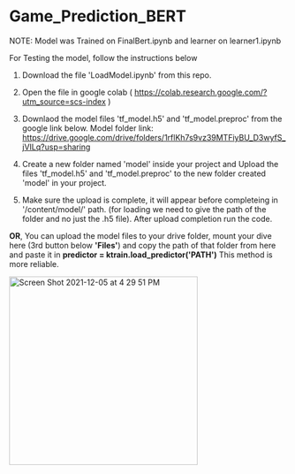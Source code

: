 # Game_Prediction_BERT

NOTE: Model was Trained on FinalBert.ipynb and learner on learner1.ipynb

For Testing the model, follow the instructions below

1) Download the file 'LoadModel.ipynb' from this repo.

2) Open the file in google colab ( https://colab.research.google.com/?utm_source=scs-index )

3) Downlaod the model files 'tf_model.h5' and 'tf_model.preproc' from the google link below.
Model folder link: https://drive.google.com/drive/folders/1rflKh7s9vz39MTFiyBU_D3wyfS_jVILq?usp=sharing

4) Create a new folder named 'model' inside your project and Upload the files 'tf_model.h5' and 'tf_model.preproc' to the new folder created 'model' in your project.

5) Make sure the upload is complete, it will appear before completeing in '/content/model/' path. (for loading we need to give the path of the folder and no just the .h5 file). After upload completion run the code.

**OR**, You can upload the model files to your drive folder, mount your dive here (3rd button below **'Files'**) and copy the path of that folder from here and paste it in  **predictor = ktrain.load_predictor('PATH')**
This method is more reliable.



<img width="341" alt="Screen Shot 2021-12-05 at 4 29 51 PM" src="https://user-images.githubusercontent.com/62678861/144771499-d8527b1b-325d-4360-8eef-e4dca5eebd59.png">


